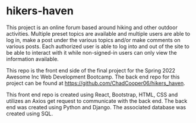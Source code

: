 # hikers-haven

This project is an online forum based around hiking and other outdoor activities. Multiple preset topics are available and multiple users are able to log in, make a post under the various topics and/or make comments on various posts. Each authorized user is able to log into and out of the site to be able to interact with it while non-signed-in users can only view the information available. 

This repo is the front end side of the final project for the Spring 2022 Awesome Inc Web Development Bootcamp. The back end repo for this project can be found at https://github.com/ChadCooper06/hikers_haven.

This front end repo is created using React, Bootstrap, HTML, CSS and utilizes an Axios get request to communicate with the back end. The back end was created using Python and Django. The associated database was created using SQL.